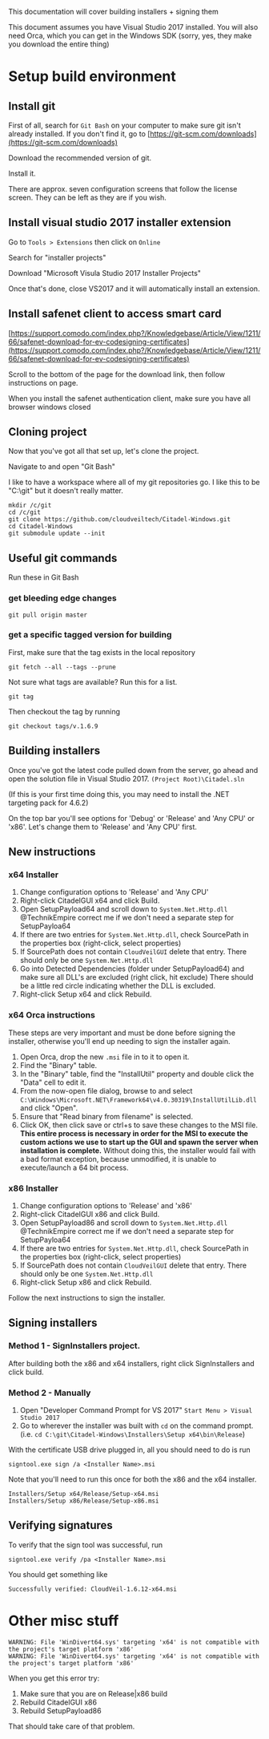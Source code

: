 
This documentation will cover building installers + signing them

This document assumes you have Visual Studio 2017 installed. You will also need Orca, which you can get in the Windows SDK (sorry, yes, they make you download the entire thing)

# Setup build environment

## Install git

First of all, search for `Git Bash` on your computer to make sure git isn't already installed. If you don't find it, go to [https://git-scm.com/downloads](https://git-scm.com/downloads)

Download the recommended version of git.

Install it.

There are approx. seven configuration screens that follow the license screen. They can be left as they are if you wish.

## Install visual studio 2017 installer extension

Go to `Tools > Extensions` then click on `Online`

Search for "installer projects"

Download "Microsoft Visula Studio 2017 Installer Projects"

Once that's done, close VS2017 and it will automatically install an extension.

## Install safenet client to access smart card

[https://support.comodo.com/index.php?/Knowledgebase/Article/View/1211/66/safenet-download-for-ev-codesigning-certificates](https://support.comodo.com/index.php?/Knowledgebase/Article/View/1211/66/safenet-download-for-ev-codesigning-certificates)

Scroll to the bottom of the page for the download link, then follow instructions on page.

When you install the safenet authentication client, make sure you have all browser windows closed

## Cloning project

Now that you've got all that set up, let's clone the project.

Navigate to and open "Git Bash"

I like to have a workspace where all of my git repositories go. I like this to be "C:\git" but it doesn't really matter.

```
mkdir /c/git
cd /c/git
git clone https://github.com/cloudveiltech/Citadel-Windows.git
cd Citadel-Windows
git submodule update --init
```
## Useful git commands

Run these in Git Bash

### get bleeding edge changes
```
git pull origin master
```

### get a specific tagged version for building
First, make sure that the tag exists in the local repository
```
git fetch --all --tags --prune
```

Not sure what tags are available? Run this for a list.
```
git tag
```

Then checkout the tag by running
```
git checkout tags/v.1.6.9
```

## Building installers
Once you've got the latest code pulled down from the server, go ahead and open the solution file in Visual Studio 2017. `(Project Root)\Citadel.sln`

(If this is your first time doing this, you may need to install the .NET targeting pack for 4.6.2)

On the top bar you'll see options for 'Debug' or 'Release' and 'Any CPU' or 'x86'. Let's change them to 'Release' and 'Any CPU' first.

## New instructions
### x64 Installer

1. Change configuration options to 'Release' and 'Any CPU'
2. Right-click CitadelGUI x64 and click Build.
3. Open SetupPayload64 and scroll down to `System.Net.Http.dll` @TechnikEmpire correct me if we don't need a separate step for SetupPayloa64
4. If there are two entries for `System.Net.Http.dll`, check SourcePath in the properties box (right-click, select properties)
5. If SourcePath does not contain `CloudVeilGUI` delete that entry. There should only be one `System.Net.Http.dll`
6. Go into Detected Dependencies (folder under SetupPayload64) and make sure all DLL's are excluded (right click, hit exclude) There should be a little red circle indicating whether the DLL is excluded.
7. Right-click Setup x64 and click Rebuild.

### x64 Orca instructions
These steps are very important and must be done before signing the installer, otherwise you'll end up needing to sign the installer again.

 1. Open Orca, drop the new `.msi` file in to it to open it.
 2. Find the "Binary" table.
 3. In the "Binary" table, find the "InstallUtil" property and double click the "Data" cell to edit it.
 4. From the now-open file dialog, browse to and select `C:\Windows\Microsoft.NET\Framework64\v4.0.30319\InstallUtilLib.dll` and click "Open".
 5. Ensure that "Read binary from filename" is selected.
 6. Click OK, then click save or ctrl+s to save these changes to the MSI file. **This entire process is necessary in order for the MSI to execute the custom actions we use to start up the GUI and spawn the server when installation is complete.** Without doing this, the installer would fail with a bad format exception, because unmodified, it is unable to execute/launch a 64 bit process.
 
### x86 Installer

1. Change configuration options to 'Release' and 'x86'
2. Right-click CitadelGUI x86 and click Build.
3. Open SetupPayload86 and scroll down to `System.Net.Http.dll` @TechnikEmpire correct me if we don't need a separate step for SetupPayloa64
4. If there are two entries for `System.Net.Http.dll`, check SourcePath in the properties box (right-click, select properties)
5. If SourcePath does not contain `CloudVeilGUI` delete that entry. There should only be one `System.Net.Http.dll`
6. Right-click Setup x86 and click Rebuild.

Follow the next instructions to sign the installer.

## Signing installers

### Method 1 - SignInstallers project.
After building both the x86 and x64 installers, right click SignInstallers and click build.

### Method 2 - Manually
1. Open "Developer Command Prompt for VS 2017" `Start Menu > Visual Studio 2017`
2. Go to wherever the installer was built with `cd` on the command prompt. (i.e. `cd C:\git\Citadel-Windows\Installers\Setup x64\bin\Release`)

With the certificate USB drive plugged in, all you should need to do is run
```
signtool.exe sign /a <Installer Name>.msi
```

Note that you'll need to run this once for both the x86 and the x64 installer.
```
Installers/Setup x64/Release/Setup-x64.msi
Installers/Setup x86/Release/Setup-x86.msi
```

## Verifying signatures
To verify that the sign tool was successful, run
```
signtool.exe verify /pa <Installer Name>.msi
```

You should get something like
```
Successfully verified: CloudVeil-1.6.12-x64.msi
```

# Other misc stuff

```
WARNING: File 'WinDivert64.sys' targeting 'x64' is not compatible with the project's target platform 'x86'
WARNING: File 'WinDivert64.sys' targeting 'x64' is not compatible with the project's target platform 'x86'
```

When you get this error try:

1. Make sure that you are on Release|x86 build
2. Rebuild CitadelGUI x86
3. Rebuild SetupPayload86

That should take care of that problem.
